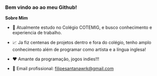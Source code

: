 ### Bem vindo ao ao meu Github!

**Sobre Mim**

- 💼 Atualmente estudo no Colégio COTEMIG, e busco conhecimento e experiencia de trabalho.

- 📈 Ja fiz centenas de projetos dentro e fora do colégio, tenho amplo conhecimento além de programar como artista e a língua inglesa!

- ❤️ Amante da programação, jogos indies!!!

- 💬 Email profissional: filipesantanawrk@gmail.com


